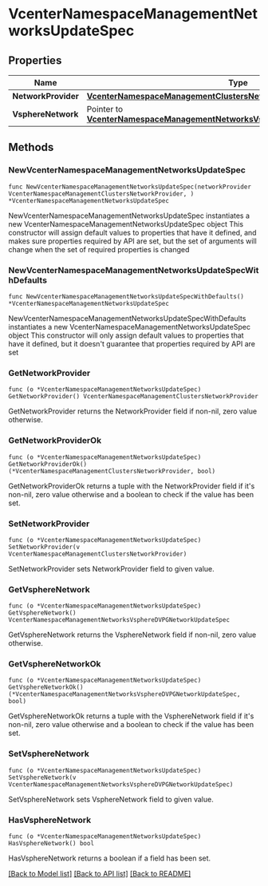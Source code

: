 # VcenterNamespaceManagementNetworksUpdateSpec

## Properties

Name | Type | Description | Notes
------------ | ------------- | ------------- | -------------
**NetworkProvider** | [**VcenterNamespaceManagementClustersNetworkProvider**](VcenterNamespaceManagementClustersNetworkProvider.md) |  | 
**VsphereNetwork** | Pointer to [**VcenterNamespaceManagementNetworksVsphereDVPGNetworkUpdateSpec**](VcenterNamespaceManagementNetworksVsphereDVPGNetworkUpdateSpec.md) |  | [optional] 

## Methods

### NewVcenterNamespaceManagementNetworksUpdateSpec

`func NewVcenterNamespaceManagementNetworksUpdateSpec(networkProvider VcenterNamespaceManagementClustersNetworkProvider, ) *VcenterNamespaceManagementNetworksUpdateSpec`

NewVcenterNamespaceManagementNetworksUpdateSpec instantiates a new VcenterNamespaceManagementNetworksUpdateSpec object
This constructor will assign default values to properties that have it defined,
and makes sure properties required by API are set, but the set of arguments
will change when the set of required properties is changed

### NewVcenterNamespaceManagementNetworksUpdateSpecWithDefaults

`func NewVcenterNamespaceManagementNetworksUpdateSpecWithDefaults() *VcenterNamespaceManagementNetworksUpdateSpec`

NewVcenterNamespaceManagementNetworksUpdateSpecWithDefaults instantiates a new VcenterNamespaceManagementNetworksUpdateSpec object
This constructor will only assign default values to properties that have it defined,
but it doesn't guarantee that properties required by API are set

### GetNetworkProvider

`func (o *VcenterNamespaceManagementNetworksUpdateSpec) GetNetworkProvider() VcenterNamespaceManagementClustersNetworkProvider`

GetNetworkProvider returns the NetworkProvider field if non-nil, zero value otherwise.

### GetNetworkProviderOk

`func (o *VcenterNamespaceManagementNetworksUpdateSpec) GetNetworkProviderOk() (*VcenterNamespaceManagementClustersNetworkProvider, bool)`

GetNetworkProviderOk returns a tuple with the NetworkProvider field if it's non-nil, zero value otherwise
and a boolean to check if the value has been set.

### SetNetworkProvider

`func (o *VcenterNamespaceManagementNetworksUpdateSpec) SetNetworkProvider(v VcenterNamespaceManagementClustersNetworkProvider)`

SetNetworkProvider sets NetworkProvider field to given value.


### GetVsphereNetwork

`func (o *VcenterNamespaceManagementNetworksUpdateSpec) GetVsphereNetwork() VcenterNamespaceManagementNetworksVsphereDVPGNetworkUpdateSpec`

GetVsphereNetwork returns the VsphereNetwork field if non-nil, zero value otherwise.

### GetVsphereNetworkOk

`func (o *VcenterNamespaceManagementNetworksUpdateSpec) GetVsphereNetworkOk() (*VcenterNamespaceManagementNetworksVsphereDVPGNetworkUpdateSpec, bool)`

GetVsphereNetworkOk returns a tuple with the VsphereNetwork field if it's non-nil, zero value otherwise
and a boolean to check if the value has been set.

### SetVsphereNetwork

`func (o *VcenterNamespaceManagementNetworksUpdateSpec) SetVsphereNetwork(v VcenterNamespaceManagementNetworksVsphereDVPGNetworkUpdateSpec)`

SetVsphereNetwork sets VsphereNetwork field to given value.

### HasVsphereNetwork

`func (o *VcenterNamespaceManagementNetworksUpdateSpec) HasVsphereNetwork() bool`

HasVsphereNetwork returns a boolean if a field has been set.


[[Back to Model list]](../README.md#documentation-for-models) [[Back to API list]](../README.md#documentation-for-api-endpoints) [[Back to README]](../README.md)


